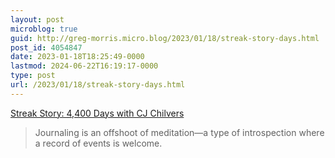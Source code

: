 ```yaml
---
layout: post
microblog: true
guid: http://greg-morris.micro.blog/2023/01/18/streak-story-days.html
post_id: 4054847
date: 2023-01-18T18:25:49-0000
lastmod: 2024-06-22T16:19:17-0000
type: post
url: /2023/01/18/streak-story-days.html
---
```

[Streak Story: 4,400 Days with CJ Chilvers](https://dayoneapp.com/blog/streak-story-cj-chilvers/)

> Journaling is an offshoot of meditation—a type of introspection where a record of events is welcome.
